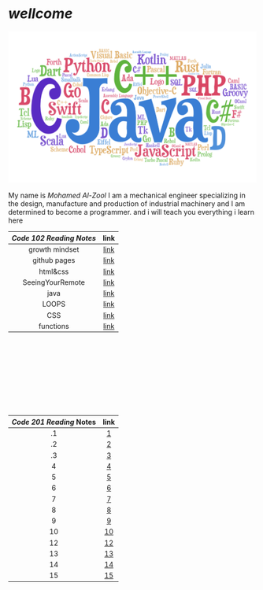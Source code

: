 #                                 ***wellcome*** 


![css](img/pl.png)


My name is _Mohamed Al-Zool_
I am a mechanical engineer specializing in the design, manufacture and production of industrial machinery and I am determined to become a programmer. and i will teach you everything i learn here 







|   ***Code 102 Reading Notes***                   |               link                     |
| :---------------------------------------------------------: | :-----------------------------------------------------------: |
|                growth mindset           | [link](https://mohammad-alzool.github.io/reading-notes/growth-mindset)  |
|                github pages             | [link](https://mohammad-alzool.github.io/reading-notes/github-pages)  |
|                html&css                 | [link](https://mohammad-alzool.github.io/reading-notes/html-css)  |
|                SeeingYourRemote         | [link](https://mohammad-alzool.github.io/reading-notes/remote)  | 
|          java                           | [link](https://mohammad-alzool.github.io/reading-notes/js)  | 
|          LOOPS                          | [link](https://mohammad-alzool.github.io/reading-notes/loop)  | 
|          CSS                            | [link](https://mohammad-alzool.github.io/reading-notes/css)  | 
|          functions                      | [link](https://mohammad-alzool.github.io/reading-notes/functions)  | 




<p>&nbsp;</p>
<p>&nbsp;</p>
<p>&nbsp;</p>
<p>&nbsp;</p>
<p>&nbsp;</p>







|        ***Code 201 Reading*** Notes                   |               link                     |
| :---------------------------------------------------------: | :-----------------------------------------------------------: |
|             .1             | [1]()  |
|             .2             | [2]()  |
|             .3             | [3]()  |
|             4             | [4]()  |
|             5             | [5]()  |
|             6             | [6]()  |
|             7             | [7]()  |
|             8             | [8]()  |
|             9             | [9]()  |
|             10             | [10]()  ||             11            | [11]()  |
|             12            | [12]()  |
|             13             | [13]()  |
|             14             | [14]()  |
|             15             | [15]()  |
